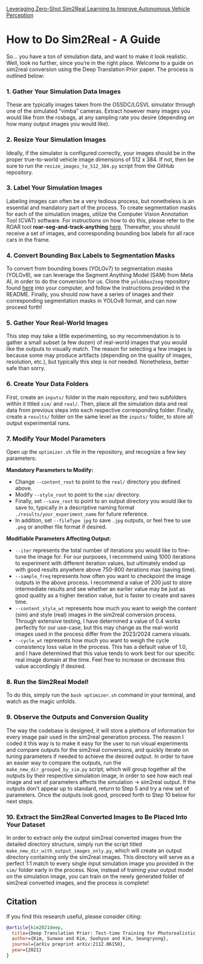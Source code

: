 [Leveraging Zero-Shot Sim2Real Learning
to Improve Autonomous Vehicle Perception](https://www2.eecs.berkeley.edu/Pubs/TechRpts/2024/EECS-2024-90.pdf) 

# How to Do Sim2Real - A Guide
So… you have a ton of simulation data, and want to make it look realistic. Well, look no further, since you’re in the right place. Welcome to a guide on sim2real conversion using the Deep Translation Prior paper. The process is outlined below:

### 1. Gather Your Simulation Data Images
These are typically images taken from the OSSDC/LGSVL simulator through one of the simulated “vimba” cameras. Extract however many images you would like from the rosbags, at any sampling rate you desire (depending on how many output images you would like).

### 2. Resize Your Simulation Images
Ideally, if the simulator is configured correctly, your images should be in the proper true-to-world vehicle image dimensions of 512 x 384. If not, then be sure to run the `resize_images_to_512_384.py` script from the GitHub repository.

### 3. Label Your Simulation Images
Labeling images can often be a very tedious process, but nonetheless is an essential and mandatory part of the process. To create segmentation masks for each of the simulation images, utilize the Computer Vision Annotation Tool (CVAT) software. For instructions on how to do this, please refer to the ROAR tool **roar-seg-and-track-anything** [here](https://github.com/airacingtech/roar-seg-and-track-anything). Thereafter, you should receive a set of images, and corresponding bounding box labels for all race cars in the frame.

### 4. Convert Bounding Box Labels to Segmentation Masks
To convert from bounding boxes (YOLOv7) to segmentation masks (YOLOv8), we can leverage the Segment Anything Model (SAM) from Meta AI, in order to do the conversion for us. Clone the `yolobbox2seg` repository found [here](https://github.com/facebookresearch/segment-anything) into your computer, and follow the instructions provided in the README. Finally, you should now have a series of images and their corresponding segmentation masks in YOLOv8 format, and can now proceed forth!

### 5. Gather Your Real-World Images
This step may take a little experimenting, so my recommendation is to gather a small subset (a few dozen) of real-world images that you would like the outputs to visually match. The reason for selecting a few images is because some may produce artifacts (depending on the quality of images, resolution, etc.), but typically this step is not needed. Nonetheless, better safe than sorry.

### 6. Create Your Data Folders
First, create an `inputs/` folder in the main repository, and two subfolders within it titled `sim/` and `real/`. Then, place all the simulation data and real data from previous steps into each respective corresponding folder. Finally, create a `results/` folder on the same level as the `inputs/` folder, to store all output experimental runs.

### 7. Modify Your Model Parameters
Open up the `optimizer.sh` file in the repository, and recognize a few key parameters:

**Mandatory Parameters to Modify:**

- Change `--content_root` to point to the `real/` directory you defined above.
- Modify `--style_root` to point to the `sim/` directory.
- Finally, set `--save_root` to point to an output directory you would like to save to, typically in a descriptive naming format `./results/your_experiment_name` for future reference.
- In addition, set `--fileType jpg` to save `.jpg` outputs, or feel free to use `.png` or another file format if desired.

**Modifiable Parameters Affecting Output:**

- `--iter` represents the total number of iterations you would like to fine-tune the image for. For our purposes, I recommend using 1000 iterations to experiment with different iteration values, but ultimately ended up with good results anywhere above 750-800 iterations max (saving time).
- `--sample_freq` represents how often you want to checkpoint the image outputs in the above process. I recommend a value of 200 just to store intermediate results and see whether an earlier value may be just as good quality as a higher iteration value, but is faster to create and saves time.
- `--content_style_wt` represents how much you want to weigh the content (sim) and style (real) images in the sim2real conversion process. Through extensive testing, I have determined a value of 0.4 works perfectly for our use-case, but this may change as the real-world images used in the process differ from the 2023/2024 camera visuals.
- `--cycle_wt` represents how much you want to weigh the cycle consistency loss value in the process. This has a default value of 1.0, and I have determined that this value tends to work best for our specific real image domain at the time. Feel free to increase or decrease this value accordingly if desired.

### 8. Run the Sim2Real Model!
To do this, simply run the `bash optimizer.sh` command in your terminal, and watch as the magic unfolds.

### 9. Observe the Outputs and Conversion Quality
The way the codebase is designed, it will store a plethora of information for every image pair used in the sim2real generation process. The reason I coded it this way is to make it easy for the user to run visual experiments and compare outputs for the sim2real conversions, and quickly iterate on tuning parameters if needed to achieve the desired output. In order to have an easier way to compare the outputs, run the `make_new_dir_grouped_by_sim.py` script, which will group together all the outputs by their respective simulation image, in order to see how each real image and set of parameters affects the simulation → sim2real output. If the outputs don’t appear up to standard, return to Step 5 and try a new set of parameters. Once the outputs look good, proceed forth to Step 10 below for next steps.

### 10. Extract the Sim2Real Converted Images to Be Placed Into Your Dataset
In order to extract only the output sim2real converted images from the detailed directory structure, simply run the script titled `make_new_dir_with_output_images_only.py`, which will create an output directory containing only the sim2real images. This directory will serve as a perfect 1:1 match to every single input simulation image you provided in the `sim/` folder early in the process. Now, instead of training your output model on the simulation image, you can train on the newly generated folder of sim2real converted images, and the process is complete!


## Citation
If you find this research useful, please consider citing:
````BibTeX
@article{kim2021deep,
  title={Deep Translation Prior: Test-time Training for Photorealistic Style Transfer},
  author={Kim, Sunwoo and Kim, Soohyun and Kim, Seungryong},
  journal={arXiv preprint arXiv:2112.06150},
  year={2021}
}
````
